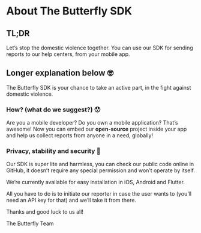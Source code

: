 # About The Butterfly SDK

## TL;DR
Let’s stop the domestic violence together. You can use our SDK for sending reports to our help centers, from your mobile app.


## Longer explanation below 🤓

The Butterfly SDK is your chance to take an active part, in the fight against domestic violence.

### How? (what do we suggest?) 😯
Are you a mobile developer? Do you own a mobile application? That’s awesome! Now you can embed our **open-source** project inside your app and help us collect reports from anyone in a need, globally!

### Privacy, stability and security 🤝
Our SDK is super lite and harmless, you can check our public code online in GitHub, it doesn’t require any special permission and won’t operate by itself.

We’re currently available for easy installation in iOS, Android and Flutter.

All you have to do is to initiate our reporter in case the user wants to (you’ll need an API key for that) and we’ll take it from there.



Thanks and good luck to us all!

The Butterfly Team
